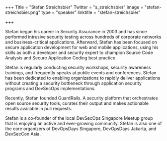 +++
Title = "Stefan Streichsbier"
Twitter = "s_streichsbier"
image = "stefan-streichsbier.png"
type = "speaker"
linktitle = "stefan-streichsbier"

+++

Stefan began his career in Security Assurance in 2003 and has since performed intrusive security testing across hundreds of corporate networks and business-critical applications. Afterward, Stefan has been focused on secure application development for web and mobile applications, using his skills as both a developer and security expert to champion Source Code Analysis and Secure Application Coding best practice. 

Stefan is regularly conducting security workshops, security awareness trainings, and frequently speaks at public events and conferences. Stefan has been dedicated to enabling organizations to rapidly deliver applications without creating a security bottleneck through application security programs and DevSecOps implementations.

Recently, Stefan founded GuardRails. A security platform that orchestrates open source security tools, curates their output and makes actionable results available in pull requests.

Stefan is a co-founder of the local DevSecOps Singapore Meetup group that is enjoying an active and ever-growing community. Stefan is also one of the core organizers of DevOpsDays Singapore, DevOpsDays Jakarta, and DevSecCon Asia.
